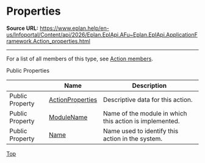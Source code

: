 # Properties

**Source URL:** https://www.eplan.help/en-us/Infoportal/Content/api/2026/Eplan.EplApi.AFu~Eplan.EplApi.ApplicationFramework.Action_properties.html

---

For a list of all members of this type, see [Action members](Eplan.EplApi.AFu~Eplan.EplApi.ApplicationFramework.Action_members.html).

Public Properties

|  | Name | Description |
| --- | --- | --- |
| Public Property | [ActionProperties](Eplan.EplApi.AFu~Eplan.EplApi.ApplicationFramework.Action~ActionProperties.html) | Descriptive data for this action. |
| Public Property | [ModuleName](Eplan.EplApi.AFu~Eplan.EplApi.ApplicationFramework.Action~ModuleName.html) | Name of the module in which this action is implemented. |
| Public Property | [Name](Eplan.EplApi.AFu~Eplan.EplApi.ApplicationFramework.Action~Name.html) | Name used to identify this action in the system. |

[Top](#top)
